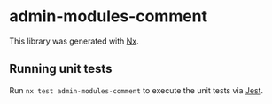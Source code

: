 # admin-modules-comment

This library was generated with [Nx](https://nx.dev).

## Running unit tests

Run `nx test admin-modules-comment` to execute the unit tests via [Jest](https://jestjs.io).
